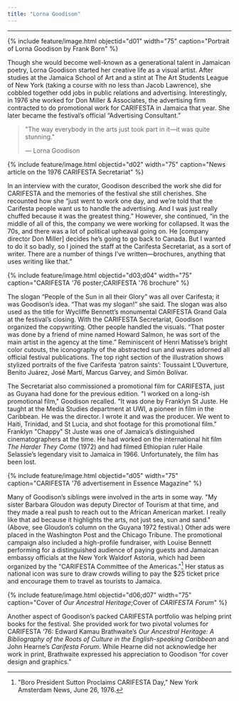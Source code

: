 ```yaml
---
title: "Lorna Goodison"
---
```

---
{% include feature/image.html objectid="d01" width="75" caption="Portrait of Lorna Goodison by Frank Born" %}

Though she would become well-known as a generational talent in Jamaican poetry, Lorna Goodison started her creative life as a visual artist. After studies at the Jamaica School of Art and a stint at The Art Students League of New York (taking a course with no less than Jacob Lawrence), she cobbled together odd jobs in public relations and advertising. Interestingly,  in 1976 she worked for Don Miller & Associates, the advertising firm contracted to do promotional work for CARIFESTA in Jamaica that year. She later became the festival’s official “Advertising Consultant.”

<blockquote class="blockquote d-flex flex-column align-items-center">
  <p>"The way everybody in the arts just took part in it—it was quite stunning."</p>
  <footer>— Lorna Goodison</footer>
</blockquote>

{% include feature/image.html objectid="d02" width="75" caption="News article on the 1976  CARIFESTA Secretariat" %}

In an interview with the curator, Goodison described the work she did for CARIFESTA and the memories of the festival she still cherishes.  She recounted how she “just went to work one day, and we’re told that the Carifesta people want us to handle the advertising. And I was just really chuffed because it was the greatest thing.” However, she continued, “in the middle of all of this, the company we were working for collapsed. It was the 70s, and there was a lot of political upheaval going on. He [company director Don Miller] decides he’s going to go back to Canada. But I wanted to do it so badly, so I joined the staff at the Carifesta Secretariat, as a sort of writer. There are a number of things I’ve written—brochures, anything that uses writing like that.”

{% include feature/image.html objectid="d03;d04" width="75" caption="CARIFESTA '76 poster;CARIFESTA '76 brochure" %}

The slogan “People of the Sun in all their Glory” was all over Carifesta; it was Goodison’s idea. “That was my slogan!” she said. The slogan was also used as the title for Wycliffe Bennett’s monumental CARIFESTA Grand Gala at the festival’s closing. With the CARIFESTA Secretariat, Goodison organized the copywriting. Other people handled the visuals. “That poster was done by a friend of mine named Howard Salmon, he was sort of the main artist in the agency at the time.” Reminiscent of Henri Matisse’s bright color cutouts, the iconography of the abstracted sun and waves adorned all official festival publications. The top right section of the illustration shows stylized portraits of the five Carifesta ‘patron saints’: Toussaint L’Ouverture, Benito Juárez, José Martí, Marcus Garvey, and Simón Bolívar.

The Secretariat also commissioned a promotional film for CARIFESTA, just as Guyana had done for the previous edition. "I worked on a long-ish promotional film," Goodison recalled. "It was done by Franklyn St Juste. He taught at the Media Studies department at UWI, a pioneer in film in the Caribbean. He was the director. I wrote it and was the producer. We went to Haiti, Trinidad, and St Lucia, and shot footage for this promotional film." Franklyn "Chappy" St Juste was one of Jamaica’s distinguished cinematographers at the time. He had worked on the international hit film *The Harder They Come* (1972) and had filmed Ethiopian ruler Haile Selassie’s legendary visit to Jamaica in 1966. Unfortunately, the film has been lost.

{% include feature/image.html objectid="d05" width="75" caption="CARIFESTA '76 advertisement in Essence Magazine" %}

Many of Goodison’s siblings were involved in the arts in some way. "My sister Barbara Gloudon was deputy Director of Tourism at that time, and they made a real push to reach out to the African American market. I really like that ad because it highlights the arts, not just sea, sun and sand." (Above, see Gloudon’s column on the Guyana 1972 festival.) Other ads were placed in the Washington Post and the Chicago Tribune. The promotional campaign also included a high-profile fundraiser, with Louise Bennett performing for a distinguished audience of paying guests and Jamaican embassy officials at the New York Waldorf Astoria, which had been organized by the "CARIFESTA Committee of the Americas."[^lorna-goodison-1] Her status as national icon was sure to draw crowds willing to pay the $25 ticket price and encourage them to travel as tourists to Jamaica.

{% include feature/image.html objectid="d06;d07" width="75" caption="Cover of <i>Our Ancestral Heritage</i>;Cover of <i>CARIFESTA Forum</i>" %}

Another aspect of Goodison’s packed CARIFESTA portfolio was helping print books for the festival. She provided work for two pivotal volumes for CARIFESTA ‘76: Edward Kamau Brathwaite’s *Our Ancestral Heritage: A Bibliography of the Roots of Culture in the English-speaking Caribbean* and John Hearne’s *Carifesta Forum*. While Hearne did not acknowledge her work in print, Brathwaite expressed his appreciation to Goodison “for cover design and graphics.”

[^lorna-goodison-1]: "Boro President Sutton Proclaims CARIFESTA Day," New York Amsterdam News, June 26, 1976.